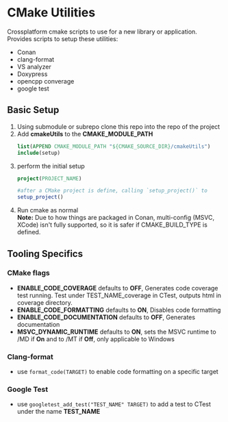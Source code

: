# CMake Utilities
Crossplatform cmake scripts to use for a new library or application.  
Provides scripts to setup these utilities:
- Conan
- clang-format
- VS analyzer
- Doxypress
- opencpp converage
- google test

## Basic Setup
1. Using submodule or subrepo clone this repo into the repo of the project
1. Add **cmakeUtils** to the **CMAKE_MODULE_PATH**
   ```CMake
   list(APPEND CMAKE_MODULE_PATH "${CMAKE_SOURCE_DIR}/cmakeUtils")
   include(setup)
   ```
1. perform the initial setup
   ```CMake
   project(PROJECT_NAME)
   
   #after a CMake project is define, calling `setup_project()` to
   setup_project()      
   ```
1. Run cmake as normal  
    **Note:** Due to how things are packaged in Conan, multi-config (MSVC, XCode) isn't fully supported, so it is safer if CMAKE_BUILD_TYPE is defined.

## Tooling Specifics

### CMake flags
- **ENABLE_CODE_COVERAGE** defaults to **OFF**, Generates code coverage test running. Test under TEST_NAME_coverage in CTest, outputs html in coverage directory.
- **ENABLE_CODE_FORMATTING** defaults to **ON**, Disables code formatting
- **ENABLE_CODE_DOCUMENTATION** defaults to **OFF**, Generates documentation
- **MSVC_DYNAMIC_RUNTIME** defaults to **ON**, sets the MSVC runtime to /MD if **On** and to /MT if **Off**, only applicable to Windows 

### Clang-format
- use ```format_code(TARGET)``` to enable code formatting on a specific target

### Google Test
- use ```googletest_add_test("TEST_NAME" TARGET)``` to add a test to CTest under the name **TEST_NAME**

